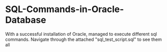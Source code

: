 # SQL-Commands-in-Oracle-Database
With a successful installation of Oracle, managed to execute different sql commands.
Navigate through the attached "sql_test_script.sql" to see them all
